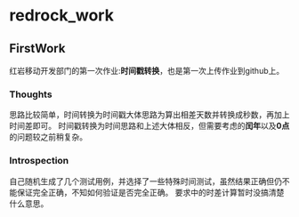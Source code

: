 # redrock_work
## FirstWork
红岩移动开发部门的第一次作业:**时间戳转换**，也是第一次上传作业到github上。
### Thoughts
思路比较简单，时间转换为时间戳大体思路为算出相差天数并转换成秒数，再加上时间差即可。
时间戳转换为时间思路和上述大体相反，但需要考虑的**闰年**以及**0点**的问题较之前稍复杂。
### Introspection
自己随机生成了几个测试用例，并选择了一些特殊时间测试，虽然结果正确但仍不能保证完全正确，不知如何验证是否完全正确。
要求中的时差计算暂时没搞清楚什么意思。
